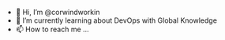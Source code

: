 - 👋 Hi, I’m @corwindworkin
- 🌱 I’m currently learning about DevOps with Global Knowledge
- 📫 How to reach me ...

<!---
corwindworkin/corwindworkin is a ✨ special ✨ repository because its `README.md` (this file) appears on your GitHub profile.
You can click the Preview link to take a look at your changes.
--->
